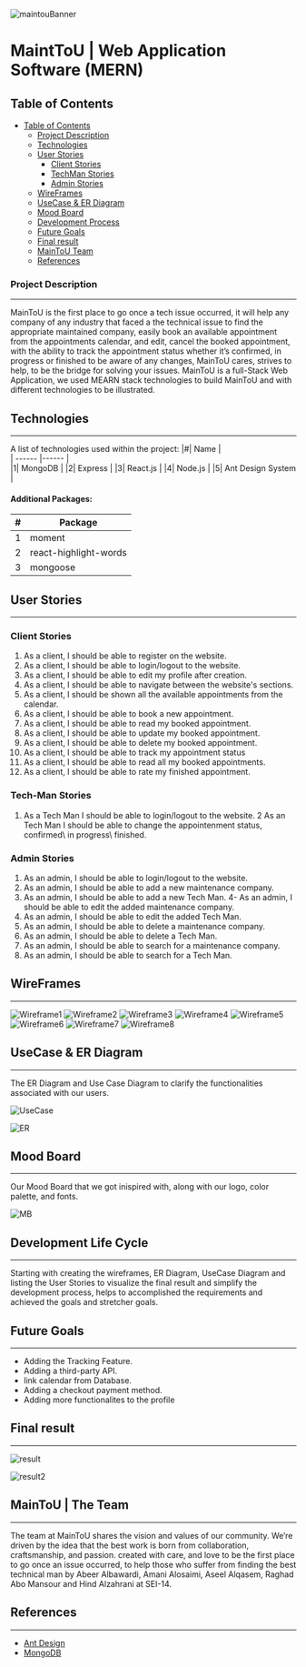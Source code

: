 ![maintouBanner](./frontend/src/images/ReadmeImages/maintouBanner.png)

# MaintToU | Web Application Software (MERN)
## Table of Contents
- [Table of Contents](#table-of-contents)
  - [Project Description](#project-description)
  - [Technologies](#technologies)
  - [User Stories](#user-stories)
    - [Client Stories](#Client-stories)
    - [TechMan Stories](#TechMan-stories)
    - [Admin Stories](#Admin-stories)
  - [WireFrames](#wireframes)
  - [UseCase & ER Diagram](#usecase--er-diagram)
  - [Mood Board](#mood-board)
  - [Development Process](#development-process)
  - [Future Goals](#future-goals)
  - [Final result](#final-result)
  - [MainToU Team](#flancer-team)
  - [References](#references)
### Project Description
***
MainToU is the first place to go once a tech issue occurred, it will help any company of any industry that faced a the technical issue to find the appropriate maintained company, easily book an available appointment from the appointments calendar, and edit, cancel the booked appointment, with the ability to track the appointment status whether it’s confirmed, in progress or finished to be aware of any changes, MainToU cares, strives to help, to be the bridge for solving your issues. MainToU is a full-Stack Web Application, we used MEARN stack technologies to build MainToU and with different technologies to be illustrated.

## Technologies
***
A list of technologies used within the project:
|#| Name |  
| ------ |------ |  
|1| MongoDB | 
|2| Express |
|3| React.js |
|4| Node.js |
|5| Ant Design System |

#### Additional Packages:
|#| Package |  
| ------ |------ |  
|1| moment | 
|2| react-highlight-words |
|3| mongoose |




## User Stories
***
### Client Stories
1. As a client, I should be able to register on the website.
2.  As a client, I should be able to login/logout to the website.
3.  As a client, I should be able to edit my profile after creation.
4. As a client, I should be able to navigate between the website's sections.
5.  As a client, I should be shown all the available appointments from the calendar.
6.  As a client, I should be able to book a new appointment.
7.  As a client, I should be able to read my booked appointment.
8.  As a client, I should be able to update my booked appointment.
9.  As a client, I should be able to delete my booked appointment.
10.  As a client, I should be able to track my appointment status
11.  As a client, I should be able to read all my booked appointments.
12.  As a client, I should be able to rate my finished appointment.
 ### Tech-Man Stories

1. As a Tech Man I should be able to login/logout to the website.
2 As an Tech Man I should be able to change the appointenment status, confirmed\ in progress\ finished. 

### Admin Stories

1.  As an admin, I should be able to login/logout to the website.
2.  As an admin, I should be able to add a new maintenance company.
3.  As an admin, I should be able to add a new Tech Man.
4- As an admin, I should be able to edit the added maintenance company.
5.  As an admin, I should be able to edit the added Tech Man.
6.  As an admin, I should be able to delete a maintenance company.
7.  As an admin, I should be able to delete a Tech Man.
8.  As an admin, I should be able to search for a maintenance company.
9.  As an admin, I should be able to search for a Tech Man.
## WireFrames
***
![Wireframe1](./frontend/src/images/ReadmeImages/home.png)
![Wireframe2](./frontend/src/images/ReadmeImages/Calender.png)
![Wireframe3](./frontend/src/images/ReadmeImages/login.png)
![Wireframe4](./frontend/src/images/ReadmeImages/profile.png)
![Wireframe5](./frontend/src/images/ReadmeImages/signup.png)
![Wireframe6](./frontend/src/images/ReadmeImages/track.png)
![Wireframe7](./frontend/src/images/ReadmeImages/addmaincompany.png)
![Wireframe8](./frontend/src/images/ReadmeImages/addtechnicalman.png)

## UseCase & ER Diagram
***
The ER Diagram and Use Case Diagram to clarify the functionalities associated with our users.

![UseCase](./frontend/src/images/ReadmeImages/UC.png)

![ER](./frontend/src/images/ReadmeImages/ER.png)

## Mood Board
***
Our Mood Board that we got inispired with, along with our logo, color palette, and fonts.

![MB](./frontend/src/images/ReadmeImages/maintoMB.png)

## Development Life Cycle
***
Starting with creating the wireframes, ER Diagram, UseCase Diagram and listing the User Stories to visualize the final result and simplify the development process, helps to accomplished the requirements and achieved the goals and stretcher goals.

## Future Goals
***
- Adding the Tracking Feature.
- Adding a third-party API.
- link calendar from Database.
- Adding a checkout payment method.
- Adding more functionalites to the profile

## Final result
***
![result](./frontend/src/images/ReadmeImages/MainToU.gif)

![result2](./frontend/src/images/ReadmeImages/MainToU2.gif)



## MainToU | The Team
***
The team at MainToU shares the vision and values of our community. We’re driven by the idea that the best work is born from collaboration, craftsmanship, and passion. created with care, and love to be the first place to go once an issue occurred, to help those who suffer from finding the best technical man by Abeer Albawardi, Amani Alosaimi, Aseel Alqasem, Raghad Abo Mansour and Hind Alzahrani at SEI-14.

## References
***
- [Ant Design](https://ant.design/)
- [MongoDB](https://www.mongodb.com/cloud/atlas)

